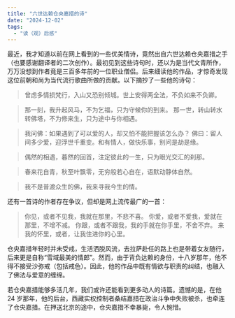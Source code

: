 ```yaml
---
title: "六世达赖仓央嘉措的诗"
date: "2024-12-02"
tags: 
  - "读（观）后感"
---
```


最近，我才知道以前在网上看到的一些优美情诗，竟然出自六世达赖仓央嘉措之手（也要感谢翻译者的二次创作）。最初见到这些诗句时，还以为是当代文青所作，万万没想到作者竟是三百多年前的一位职业僧侣。后来细读他的作品，才惊奇发现这位前朝和尚为当代流行歌曲所做的贡献。以下摘抄了一些他的诗句：

> 曾虑多情损梵行，入山又恐别倾城。世上安得两全法，不负如来不负卿。

> 那一刻，我升起风马，不为乞福，只为守候你的到来。
> 那一世，转山转水转佛塔，不为修来生，只为途中与你相遇。

> 我问佛：如果遇到了可以爱的人，却又怕不能把握该怎么办？
> 佛曰：留人间多少爱，迎浮世千重变。和有情人，做快乐事，别问是劫是缘。

> 偶然的相遇，暮然的回首，注定彼此的一生，只为眼光交汇的刹那。

> 春来花自青，秋至叶飘零，无穷般若心自在，语默动静体自然。

> 我不是普渡众生的佛，我来寻我今生的情。

还有一首诗的作者存在争议，但却是网上流传最广的一首：

> 你见，或者不见我，我就在那里，不悲不喜。
> 你爱，或者不爱我，爱就在那里，不增不减。
> 你跟，或者不跟我，我的手就在你手里，不舍不弃。
> 来我的怀里，或者，让我住进你的心里。

仓央嘉措年轻时并未受戒，生活洒脱风流，去拉萨赴任的路上也是带着女友随行，后来更是自称“雪域最美的情郎”。然而，由于背负达赖的身份，十八岁那年，他不得不接受沙弥戒（包括戒色）。因此，他的作品中既有情欲与职责的纠结，也融入了佛法与爱意的缠绵。

若仓央嘉措能够多活几年，我们或许还能看到更多动人的诗篇。遗憾的是，在他 24 岁那年，他的后台，西藏实权控制者桑结嘉措在政治斗争中失败被杀，也牵连了仓央嘉措。在押送北京的途中，仓央嘉措不幸暴毙，令人惋惜。
